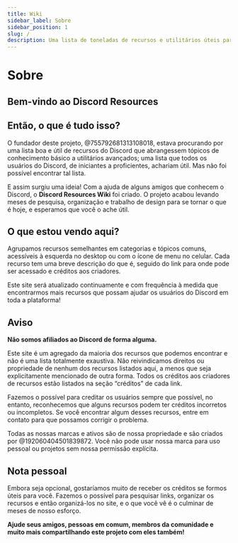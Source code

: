 ```yaml
---
title: Wiki
sidebar_label: Sobre
sidebar_position: 1
slug: /
description: Uma lista de toneladas de recursos e utilitários úteis para todos os tipos de usuários, desde iniciantes até usuários experientes.
---
```


# Sobre

## Bem-vindo ao Discord Resources

## Então, o que é tudo isso?

O fundador deste projeto, @755792681313108018, estava procurando por uma lista boa e útil de recursos do Discord que abrangessem tópicos de conhecimento básico a utilitários avançados; uma lista que todos os usuários do Discord, de iniciantes a proficientes, achariam útil. Mas não foi possível encontrar tal lista.

E assim surgiu uma ideia!
Com a ajuda de alguns amigos que conhecem o Discord, o **Discord Resources Wiki** foi criado. O projeto acabou levando meses de pesquisa, organização e trabalho de design para se tornar o que é hoje, e esperamos que você o ache útil.

## O que estou vendo aqui?

Agrupamos recursos semelhantes em categorias e tópicos comuns, acessíveis à esquerda no desktop ou com o ícone de menu no celular. Cada recurso tem uma breve descrição do que é, seguido do link para onde pode ser acessado e créditos aos criadores.

Este site será atualizado continuamente e com frequência à medida que encontrarmos mais recursos que possam ajudar os usuários do Discord em toda a plataforma!

## Aviso

**Não somos afiliados ao Discord de forma alguma.**

Este site é um agregado da maioria dos recursos que podemos encontrar e não é uma lista totalmente exaustiva. Não reivindicamos direitos ou propriedade de nenhum dos recursos listados aqui, a menos que seja explicitamente mencionado de outra forma. Todos os créditos aos criadores de recursos estão listados na seção “créditos” de cada link.

Fazemos o possível para creditar os usuários sempre que possível, no entanto, reconhecemos que alguns recursos podem ter créditos incorretos ou incompletos. Se você encontrar algum desses recursos, entre em contato para que possamos corrigir o problema.

Todas as nossas marcas e ativos são de nossa propriedade e são criados por @192060404501839872. Você não pode usar nossa marca para uso pessoal ou projetos sem nossa permissão explícita.

## Nota pessoal

Embora seja opcional, gostaríamos muito de receber os créditos se formos úteis para você. Fazemos o possível para pesquisar links, organizar os recursos e então organizá-los no site, e o que você vê é o culminar de meses de nosso esforço.

**Ajude seus amigos, pessoas em comum, membros da comunidade e muito mais compartilhando este projeto com eles também!**
